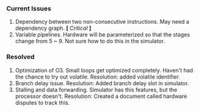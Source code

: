 ### Current Issues

1. Dependency between two non-consecutive instructions. May need a dependency graph. **[** *Critical* **]**
2. Variable pipelines. Hardware will be parameterized so that the stages change from 5 ~ 9. Not sure how to do this in the simulator.

### Resolved

1. Optimization of O3. Small loops get optimized completely. Haven't had the chance to try out volatile. Resolution: added volatile identifier.
2. Branch delay issue. Resolution: Added branch delay slot in simulator. 
3. Stalling and data forwarding. Simulator has this features, but the processor doesn't. Resolution: Created a document called hardware disputes to track this.
